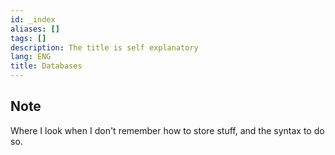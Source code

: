 ```yaml
---
id: _index
aliases: []
tags: []
description: The title is self explanatory
lang: ENG
title: Databases
---
```


## Note

Where I look when I don't remember how to store stuff, and the syntax to do so.
